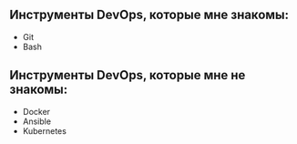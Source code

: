 ## Инструменты DevOps, которые мне знакомы:
- Git
- Bash
## Инструменты DevOps, которые мне не знакомы:
- Docker
- Ansible
- Kubernetes